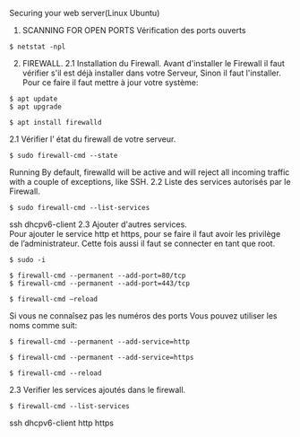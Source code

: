 
Securing your web server(Linux Ubuntu)

1.	SCANNING FOR OPEN PORTS
Vérification des ports ouverts
````
$ netstat -npl
````

2.	FIREWALL.
2.1 Installation du Firewall.
Avant d'installer le Firewall il faut vérifier s'il est déjà installer dans votre Serveur, Sinon il faut l'installer.
Pour ce faire il faut mettre à jour votre système:
````
$ apt update
$ apt upgrade

$ apt install firewalld
````
2.1  Vérifier l’ état du firewall de votre serveur.
````
$ sudo firewall-cmd --state 
````
Running
By default, firewalld will be active and will reject all incoming traffic with a couple of exceptions, like SSH. 
2.2 Liste des services autorisés par le Firewall.
````
$ sudo firewall-cmd --list-services
````
ssh dhcpv6-client
2.3 Ajouter d'autres services.   
Pour ajouter le service http et https, pour se faire il faut avoir les privilège de l’administrateur. Cette fois aussi il faut se connecter en tant que root.
````
$ sudo -i

$ firewall-cmd --permanent --add-port=80/tcp 
$ firewall-cmd --permanent --add-port=443/tcp

$ firewall-cmd –reload
````
Si vous ne connaîsez pas les numéros des ports Vous pouvez utiliser les noms comme suit:
````
$ firewall-cmd --permanent --add-service=http 

$ firewall-cmd --permanent --add-service=https

$ firewall-cmd --reload
````

2.3 Verifier les services ajoutés dans le firewall.
````
$ firewall-cmd --list-services
````
ssh dhcpv6-client http https







